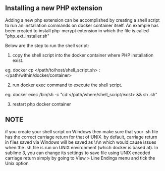 ## Installing a new PHP extension

Adding a new php extension can be accomplished by creating a shell script to run an installation commands
on docker container itself. An example has been created to install php-mcrypt extension in which the file is 
called "php_ext_installer.sh"

Below are the step to run the shell script:

1. copy the shell script into the docker container where PHP installation exist.

eg. docker cp </path/to/host/shell_script.sh> <php container name>:</path/within/docker/container>

2. run docker exec command to execute the shell script.

eg. docker exec <php container name> /bin/sh -c "cd </path/where/shell_script/exist> && sh <shell script name>.sh"

3. restart php docker container

## NOTE

if you create your shell script on Windows then make sure that your .sh file has the correct carriage return for that of UNIX. by default, carriage return in files saved via Windows will be saved as \r\n which would cause issues when the .sh file is run on UNIX environment (which docker is based at). In sublime 3, you can change its settings to save file using UNIX encoded carriage return simply by going to View > Line Endings menu and tick the Unix option